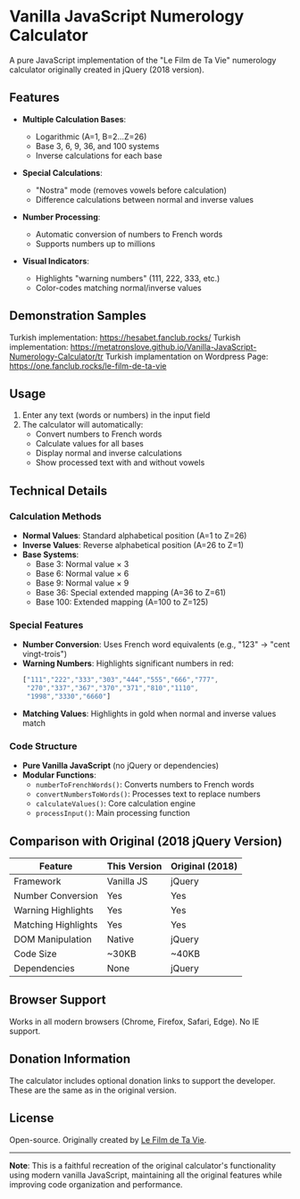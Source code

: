 # Vanilla JavaScript Numerology Calculator

A pure JavaScript implementation of the "Le Film de Ta Vie" numerology calculator originally created in jQuery (2018 version).

## Features

- **Multiple Calculation Bases**:
  - Logarithmic (A=1, B=2...Z=26)
  - Base 3, 6, 9, 36, and 100 systems
  - Inverse calculations for each base

- **Special Calculations**:
  - "Nostra" mode (removes vowels before calculation)
  - Difference calculations between normal and inverse values

- **Number Processing**:
  - Automatic conversion of numbers to French words
  - Supports numbers up to millions

- **Visual Indicators**:
  - Highlights "warning numbers" (111, 222, 333, etc.)
  - Color-codes matching normal/inverse values

## Demonstration Samples
  Turkish implementation: https://hesabet.fanclub.rocks/ 
  Turkish implementation: https://metatronslove.github.io/Vanilla-JavaScript-Numerology-Calculator/tr
  Turkish implamentation on Wordpress Page: https://one.fanclub.rocks/le-film-de-ta-vie

## Usage

1. Enter any text (words or numbers) in the input field
2. The calculator will automatically:
   - Convert numbers to French words
   - Calculate values for all bases
   - Display normal and inverse calculations
   - Show processed text with and without vowels

## Technical Details

### Calculation Methods

- **Normal Values**: Standard alphabetical position (A=1 to Z=26)
- **Inverse Values**: Reverse alphabetical position (A=26 to Z=1)
- **Base Systems**:
  - Base 3: Normal value × 3
  - Base 6: Normal value × 6
  - Base 9: Normal value × 9
  - Base 36: Special extended mapping (A=36 to Z=61)
  - Base 100: Extended mapping (A=100 to Z=125)

### Special Features

- **Number Conversion**: Uses French word equivalents (e.g., "123" → "cent vingt-trois")
- **Warning Numbers**: Highlights significant numbers in red:
  ```js
  ["111","222","333","303","444","555","666","777",
   "270","337","367","370","371","810","1110",
   "1998","3330","6660"]
  ```
- **Matching Values**: Highlights in gold when normal and inverse values match

### Code Structure

- **Pure Vanilla JavaScript** (no jQuery or dependencies)
- **Modular Functions**:
  - `numberToFrenchWords()`: Converts numbers to French words
  - `convertNumbersToWords()`: Processes text to replace numbers
  - `calculateValues()`: Core calculation engine
  - `processInput()`: Main processing function

## Comparison with Original (2018 jQuery Version)

| Feature               | This Version | Original (2018) |
|-----------------------|--------------|-----------------|
| Framework             | Vanilla JS   | jQuery          |
| Number Conversion     | Yes          | Yes             |
| Warning Highlights    | Yes          | Yes             |
| Matching Highlights   | Yes          | Yes             |
| DOM Manipulation      | Native       | jQuery          |
| Code Size             | ~30KB        | ~40KB           |
| Dependencies         | None         | jQuery          |

## Browser Support

Works in all modern browsers (Chrome, Firefox, Safari, Edge). No IE support.

## Donation Information

The calculator includes optional donation links to support the developer. These are the same as in the original version.

## License

Open-source. Originally created by [Le Film de Ta Vie](https://web.archive.org/web/20181206102313/https%3A%2F%2Flefilmdetavie.nexgate.ch%2F).

---

**Note**: This is a faithful recreation of the original calculator's functionality using modern vanilla JavaScript, maintaining all the original features while improving code organization and performance.
```
